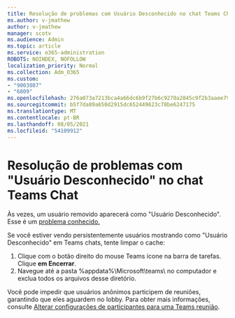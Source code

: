 ```yaml
---
title: Resolução de problemas com Usuário Desconhecido no chat Teams Chat
ms.author: v-jmathew
author: v-jmathew
manager: scotv
ms.audience: Admin
ms.topic: article
ms.service: o365-administration
ROBOTS: NOINDEX, NOFOLLOW
localization_priority: Normal
ms.collection: Adm_O365
ms.custom:
- "9003807"
- "6809"
ms.openlocfilehash: 276a073a7213bca4a66dc6b9f27b6c9270a2845c9f2b3aaee791ce28f17e9a75
ms.sourcegitcommit: b5f7da89a650d2915dc652449623c78be6247175
ms.translationtype: MT
ms.contentlocale: pt-BR
ms.lasthandoff: 08/05/2021
ms.locfileid: "54109912"
---
```

# <a name="resolving-issue-with-unknown-user-in-teams-chat"></a>Resolução de problemas com "Usuário Desconhecido" no chat Teams Chat

Às vezes, um usuário removido aparecerá como "Usuário Desconhecido". Esse é um [problema conhecido.](https://docs.microsoft.com/microsoftteams/troubleshoot/known-issues/removed-user-appears-as-unknown)

Se você estiver vendo persistentemente usuários mostrando como "Usuário Desconhecido" em Teams chats, tente limpar o cache:

1.  Clique com o botão direito do mouse Teams ícone na barra de tarefas. Clique  **em Encerrar**.
2.  Navegue até a pasta %appdata%\Microsoft\teams\ no computador e exclua todos os arquivos desse diretório.

Você pode impedir que usuários anônimos participem de reuniões, garantindo que eles aguardem no lobby. Para obter mais informações, consulte [Alterar configurações de participantes para uma Teams reunião](https://support.microsoft.com/office/change-participant-settings-for-a-teams-meeting-53261366-dbd5-45f9-aae9-a70e6354f88e).
